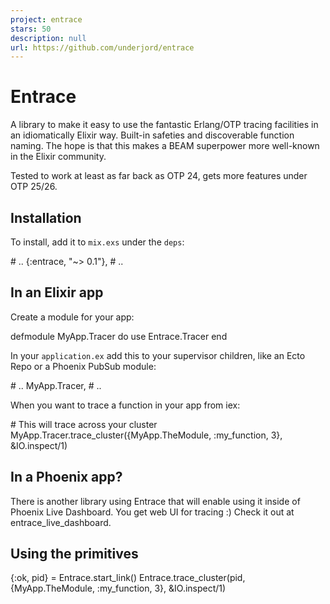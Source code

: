 ```yaml
---
project: entrace
stars: 50
description: null
url: https://github.com/underjord/entrace
---
```


Entrace
=======

A library to make it easy to use the fantastic Erlang/OTP tracing facilities in an idiomatically Elixir way. Built-in safeties and discoverable function naming. The hope is that this makes a BEAM superpower more well-known in the Elixir community.

Tested to work at least as far back as OTP 24, gets more features under OTP 25/26.

Installation
------------

To install, add it to `mix.exs` under the `deps`:

\# ..
{:entrace, "~> 0.1"},
\# ..

In an Elixir app
----------------

Create a module for your app:

defmodule MyApp.Tracer do
    use Entrace.Tracer
end

In your `application.ex` add this to your supervisor children, like an Ecto Repo or a Phoenix PubSub module:

\# ..
  MyApp.Tracer,
\# ..

When you want to trace a function in your app from iex:

\# This will trace across your cluster
MyApp.Tracer.trace\_cluster({MyApp.TheModule, :my\_function, 3}, &IO.inspect/1)

In a Phoenix app?
-----------------

There is another library using Entrace that will enable using it inside of Phoenix Live Dashboard. You get web UI for tracing :) Check it out at entrace\_live\_dashboard.

Using the primitives
--------------------

{:ok, pid} \= Entrace.start\_link()
Entrace.trace\_cluster(pid, {MyApp.TheModule, :my\_function, 3}, &IO.inspect/1)
